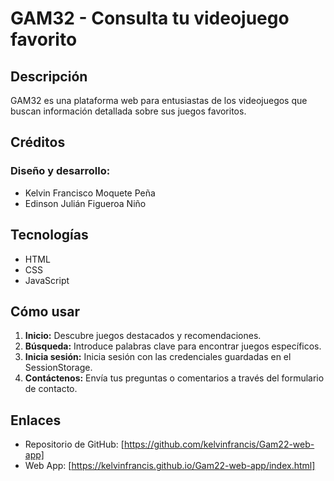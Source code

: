 # GAM32 - Consulta tu videojuego favorito

## Descripción

GAM32 es una plataforma web para entusiastas de los videojuegos que buscan información detallada sobre sus juegos favoritos.

## Créditos

###   Diseño y desarrollo: 
*   Kelvin Francisco Moquete Peña
*   Edinson Julián Figueroa Niño


## Tecnologías

*   HTML
*   CSS
*   JavaScript

## Cómo usar

1.  **Inicio:** Descubre juegos destacados y recomendaciones.
2.  **Búsqueda:** Introduce palabras clave para encontrar juegos específicos.
3.  **Inicia sesión:** Inicia sesión con las credenciales guardadas en el SessionStorage.
5.  **Contáctenos:** Envía tus preguntas o comentarios a través del formulario de contacto.



## Enlaces

*   Repositorio de GitHub: [https://github.com/kelvinfrancis/Gam22-web-app]
*   Web App: [https://kelvinfrancis.github.io/Gam22-web-app/index.html]

